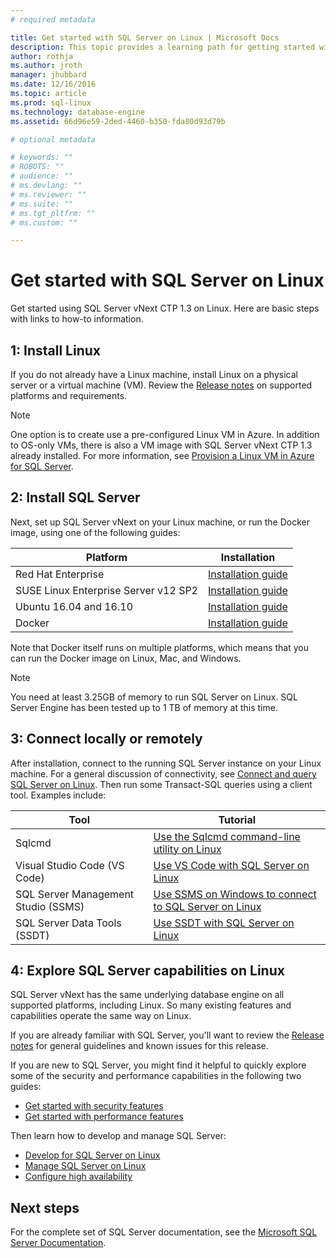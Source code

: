 ```yaml
---
# required metadata

title: Get started with SQL Server on Linux | Microsoft Docs
description: This topic provides a learning path for getting started with SQL Server vNext on Linux. It also includes links to other resources for each step.
author: rothja 
ms.author: jroth 
manager: jhubbard
ms.date: 12/16/2016
ms.topic: article
ms.prod: sql-linux
ms.technology: database-engine
ms.assetid: 66d96e59-2ded-4460-b350-fda80d93d79b

# optional metadata

# keywords: ""
# ROBOTS: ""
# audience: ""
# ms.devlang: ""
# ms.reviewer: ""
# ms.suite: ""
# ms.tgt_pltfrm: ""
# ms.custom: ""

---
```

# Get started with SQL Server on Linux

Get started using SQL Server vNext CTP 1.3 on Linux. Here are basic steps with links to how-to information.

## 1: Install Linux
If you do not already have a Linux machine, install Linux on a physical server or a virtual machine (VM). Review the [Release notes](sql-server-linux-release-notes.md) on supported platforms and requirements.

> [!NOTE]
> One option is to create use a pre-configured Linux VM in Azure. In addition to OS-only VMs, there is also a VM image with SQL Server vNext CTP 1.3 already installed. For more information, see [Provision a Linux VM in Azure for SQL Server](sql-server-linux-azure-virtual-machine.md). 

## 2: Install SQL Server
Next, set up SQL Server vNext on your Linux machine, or run the Docker image, using one of the following guides:

| Platform | Installation |
|-----|-----|
| Red Hat Enterprise | [Installation guide](sql-server-linux-setup-red-hat.md) |
| SUSE Linux Enterprise Server v12 SP2 | [Installation guide](sql-server-linux-setup-suse-linux-enterprise-server.md) |
| Ubuntu 16.04 and 16.10 | [Installation guide](sql-server-linux-setup-ubuntu.md) |
| Docker | [Installation guide](sql-server-linux-setup-docker.md) |

Note that Docker itself runs on multiple platforms, which means that you can run the Docker image on Linux, Mac, and Windows.

> [!NOTE] 
> You need at least 3.25GB of memory to run SQL Server on Linux.
> SQL Server Engine has been tested up to 1 TB of memory at this time.

## 3: Connect locally or remotely
After installation, connect to the running SQL Server instance on your Linux machine. For a general discussion of connectivity, see [Connect and query SQL Server on Linux](sql-server-linux-connect-and-query-sqlcmd.md). Then run some Transact-SQL queries using a client tool. Examples include:

| Tool | Tutorial |
|-----|-----|
| Sqlcmd | [Use the Sqlcmd command-line utility on Linux](sql-server-linux-connect-and-query-sqlcmd.md) |
| Visual Studio Code (VS Code) | [Use VS Code with SQL Server on Linux](sql-server-linux-develop-use-vscode.md) |
| SQL Server Management Studio (SSMS) | [Use SSMS on Windows to connect to SQL Server on Linux](sql-server-linux-develop-use-ssms.md) |
| SQL Server Data Tools (SSDT) | [Use SSDT with SQL Server on Linux](sql-server-linux-develop-use-ssdt.md) |

## 4: Explore SQL Server capabilities on Linux
SQL Server vNext has the same underlying database engine on all supported platforms, including Linux. So many existing features and capabilities operate the same way on Linux.

If you are already familiar with SQL Server, you'll want to review the [Release notes](sql-server-linux-release-notes.md) for general guidelines and known issues for this release.

If you are new to SQL Server, you might find it helpful to quickly explore some of the security and performance capabilities in the following two guides:
 - [Get started with security features](sql-server-linux-security-get-started.md)
 - [Get started with performance features](sql-server-linux-performance-get-started.md)

Then learn how to develop and manage SQL Server:
 - [Develop for SQL Server on Linux](sql-server-linux-develop-overview.md)
 - [Manage SQL Server on Linux](sql-server-linux-management-overview.md)
 - [Configure high availability](sql-server-linux-business-continuity-dr.md)

## Next steps

For the complete set of SQL Server documentation, see the [Microsoft SQL Server Documentation](https://msdn.microsoft.com/library/mt590198.aspx).
